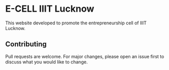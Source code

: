 # E-CELL IIIT Lucknow
This website developed to promote the entrepreneurship cell of IIIT Lucknow.
## Contributing
Pull requests are welcome. For major changes, please open an issue first to discuss what you would like to change.
